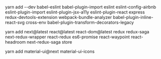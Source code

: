 yarn add --dev babel-eslint babel-plugin-import eslint eslint-config-airbnb eslint-plugin-import eslint-plugin-jsx-a11y eslint-plugin-react express redux-devtools-extension webpack-bundle-analyzer babel-plugin-inline-react-svg cross-env babel-plugin-transform-decorators-legacy

yarn add next@latest react@latest react-dom@latest redux redux-saga next-redux-wrapper react-redux es6-promise react-waypoint react-headroom next-redux-saga store

yarn add material-ui@next material-ui-icons
